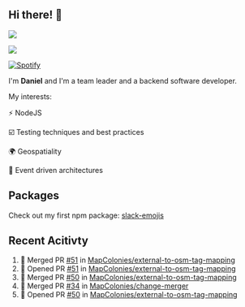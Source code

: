 ## Hi there! 👋
<p>
  <img src="https://i.imgur.com/agb7xe9.png" />
</p>
<p>
  <img src="https://github-readme-stats.vercel.app/api?username=syncush&theme=tokyonight">
</p>

[![Spotify](https://novatorem-rust.vercel.app/api/spotify)](https://open.spotify.com/user/syncush)

I'm **Daniel** and I'm a team leader and a backend software developer.

My interests:

⚡ NodeJS

☑️ Testing techniques and best practices

🌍 Geospatiality

🧠 Event driven architectures

## Packages
Check out my first npm package: [slack-emojis](https://www.npmjs.com/package/slack-emojis)

## Recent Acitivty
<!--START_SECTION:activity-->
1. 🎉 Merged PR [#51](https://github.com/MapColonies/external-to-osm-tag-mapping/pull/51) in [MapColonies/external-to-osm-tag-mapping](https://github.com/MapColonies/external-to-osm-tag-mapping)
2. 💪 Opened PR [#51](https://github.com/MapColonies/external-to-osm-tag-mapping/pull/51) in [MapColonies/external-to-osm-tag-mapping](https://github.com/MapColonies/external-to-osm-tag-mapping)
3. 🎉 Merged PR [#50](https://github.com/MapColonies/external-to-osm-tag-mapping/pull/50) in [MapColonies/external-to-osm-tag-mapping](https://github.com/MapColonies/external-to-osm-tag-mapping)
4. 🎉 Merged PR [#34](https://github.com/MapColonies/change-merger/pull/34) in [MapColonies/change-merger](https://github.com/MapColonies/change-merger)
5. 💪 Opened PR [#50](https://github.com/MapColonies/external-to-osm-tag-mapping/pull/50) in [MapColonies/external-to-osm-tag-mapping](https://github.com/MapColonies/external-to-osm-tag-mapping)
<!--END_SECTION:activity-->
